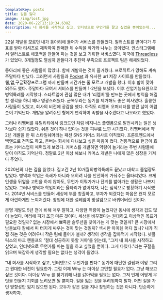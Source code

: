 ```yaml
---
templateKey: posts
title: 길을 잃다
image: /img/lost.jpg
date: 2020-06-22T13:18:34.638Z
description: 내 회사를 시작하고 싶고, 인터넷으로 무언가를 팔고 싶었을 뿐이었는데...
---
```

22살 개발을 모르던 내가 동아리에 들어가 서비스를 만들었다. 일러스트를 받아다가 투표를 받아 티셔츠로 제작하여 판매한 뒤 수익을 작가와 나누는 것이었다. 인스타그램에서 일러스트로 에코백을 만들어 파는 것을 보고 기획한 서비스였다. 미국에 [Threadless](https://www.threadless.com/designs/)가 있었다. 3개월정도 열심히 만들다가 추진력 부족으로 프로젝트 팀은 해체되었다.

동아리에 좋은 사람들이 많았다. 함께 개발하는 것이 즐거웠다. 프로젝트가 망해도 계속 주말마다 만났다. 그러면서 사람들과 [Pocket](https://getpocket.com/) 과 유사한 url 저장 사이트를 만들었다. 웹,앱,구글확장프로그램 까지 만들며 시간가는 줄 모르고 개발을 했다. 이후 합이 맞아 외주도 했다. 주말마다 모여서 서비스를 만들며 1-2년을 보냈다. 이후 산업기능요원으로 병역특례를 시작했다. 스타트업에 관심 많은 내가 '리멤버'를 만드는 곳에서 병역을 해결할 생각을 하니 꽤나 영광스러웠다. 군복무라는 동기를 제거해도 좋은 회사였다. 훌륭한 사람들이 있었고, 회사의 비전에 공감을 했다. 아직도 리멤버 오퍼레터를 받던 날이 어렴풋이 기억난다. 개발을 알려주던 형에게 연락하며 족발을 사주겠다고 나오라고 했었다. 

그러나 리멤버를 유틸리티에서 링크드인 처럼 비지니스 플랫폼으로 발전시키는 일은 생각보다 쉽지 않았다. 쉬운 것이 하나 없다는 것을 피부로 느낀 시기였다. 리멤버에서 약 2년 개발을 한 뒤 스타일쉐어라는 패션 SNS 커머스 회사로 이직했다. 프론트엔드에서 백엔드로 전직도 하고, 돈버는 회사에 다녀보고 싶은 마음이 컸다. 전통적으로 현금이 흐르는 커머스업이 매력있게 보였다. 커머스를 개발하면 역량이 늘거라는 주변 사람들에 말이 아직도 기억난다. 정말로 2년 이상 해보니 커머스 개발은 나에게 많은 성장을 가져다 주었다.

2020년의 나는 길을 잃었다. 길고긴 2년 10개월의병역특례도 끝났고 대학교 졸업장도 받았다. 병역과 학업은 족쇄가 아니라 오히려 나를 안전하게 가둬주는 울타리었다. 크게 인생을 뒤엎을 고민을 하지 않아도, 무언가 이뤄가거나 단계를 밟아가는 생활은 나쁘지 않았다. 그러나 병역과 학업이라는 울타리가 없어지자, 나는 심적으로 방황하기 시작했다. 2014년 서비스를 만들어 세상에 부를 창출하고, 부자가 되겠다는 마음은 왠지 모르게 아련하게만 느껴져갔다. 창업에 대한 설레임이 망설임으로 바뀌어버린 것이다.

분명 개발도 5년 전에 비해 매우 잘하고, 다양한 역량이 늘었지만 동시에 생각과 겁도 많이 늘었다. 머리에 피가 조금 마른 것이다. 세상을 바꾸겠다는 원대하고 이상적인 목표가 필요한 것일까? 없는 시장에서 뾰족한 솔루션을 찾아가는 게 맞는 것일까? 큰 시장에서 남들보다 잘해서 피 터지게 싸우는 것이 맞는 것일까? 섹시한 아이템 어디 없나? 내가 직접 하는 것은 어려우니 작은 팀에 들어가 볼까? 생각이 생각을 잡아먹기 시작했다. 넷플릭스의 마크 랜돌프의 '절대 성공하지 못할 거야'를 읽는데, "그저 내 회사를 시작하고 싶었고, 인터넷으로 무언가를 파는 일을 하고 싶었을 뿐이다. 그게 다였다."라는 구절을 읽으며 복잡하게 생각할 필요는 없다는 생각이 들었다.

"내 회사를 시작하고 싶고, 인터넷으로 무언가를 판다." 동기에 대단한 결핍과 야망 그리고 원대한 비전이 필요한가. 그럼 이제 Why 는 더이상 고민할 필요가 없다. 그냥 해보고 싶은 것이다. 더이상 Why 를 찾기위해 나를 갉아먹을 필요는 없다. 그저 언제 어떻게 무엇을 만들지 기회를 노려보면 될 뿐이다. 길을 잃는 것을 두려워하지 말자. 어떤 길을 가던 방향성만 잃지 않으면 된다. 모두가 같은 길을 지나 창업하는 것은 아니다. 단순하게 생각하자.